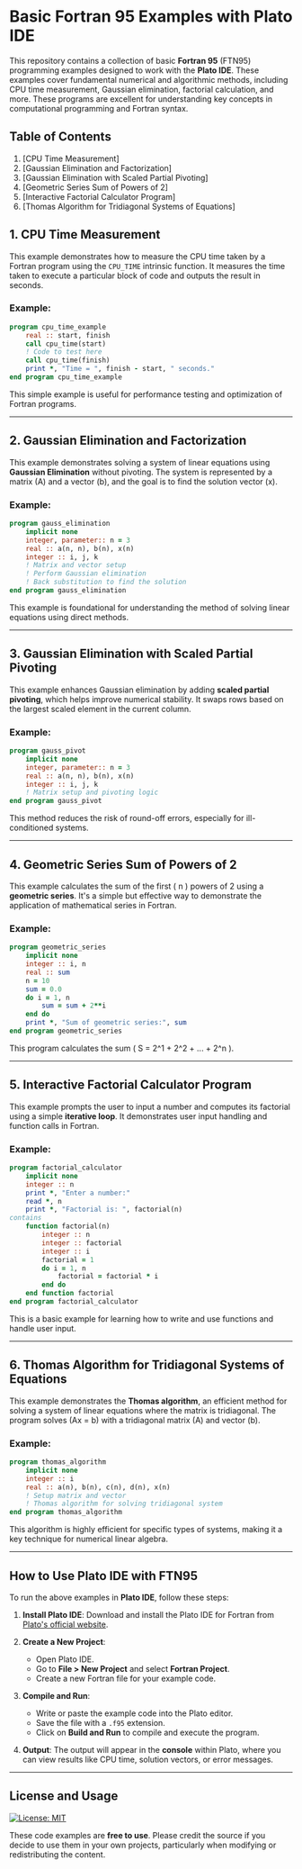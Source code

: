 # Basic Fortran 95 Examples with Plato IDE

This repository contains a collection of basic **Fortran 95** (FTN95) programming examples designed to work with the **Plato IDE**. These examples cover fundamental numerical and algorithmic methods, including CPU time measurement, Gaussian elimination, factorial calculation, and more. These programs are excellent for understanding key concepts in computational programming and Fortran syntax.

## Table of Contents

1. [CPU Time Measurement]
2. [Gaussian Elimination and Factorization]
3. [Gaussian Elimination with Scaled Partial Pivoting]
4. [Geometric Series Sum of Powers of 2]
5. [Interactive Factorial Calculator Program]
6. [Thomas Algorithm for Tridiagonal Systems of Equations]

## 1. CPU Time Measurement

This example demonstrates how to measure the CPU time taken by a Fortran program using the `CPU_TIME` intrinsic function. It measures the time taken to execute a particular block of code and outputs the result in seconds.

### Example:
```fortran
program cpu_time_example
    real :: start, finish
    call cpu_time(start)
    ! Code to test here
    call cpu_time(finish)
    print *, "Time = ", finish - start, " seconds."
end program cpu_time_example
```

This simple example is useful for performance testing and optimization of Fortran programs.

---

## 2. Gaussian Elimination and Factorization

This example demonstrates solving a system of linear equations using **Gaussian Elimination** without pivoting. The system is represented by a matrix \(A\) and a vector \(b\), and the goal is to find the solution vector \(x\).

### Example:
```fortran
program gauss_elimination
    implicit none
    integer, parameter:: n = 3
    real :: a(n, n), b(n), x(n)
    integer :: i, j, k
    ! Matrix and vector setup
    ! Perform Gaussian elimination
    ! Back substitution to find the solution
end program gauss_elimination
```

This example is foundational for understanding the method of solving linear equations using direct methods.

---

## 3. Gaussian Elimination with Scaled Partial Pivoting

This example enhances Gaussian elimination by adding **scaled partial pivoting**, which helps improve numerical stability. It swaps rows based on the largest scaled element in the current column.

### Example:
```fortran
program gauss_pivot
    implicit none
    integer, parameter:: n = 3
    real :: a(n, n), b(n), x(n)
    integer :: i, j, k
    ! Matrix setup and pivoting logic
end program gauss_pivot
```

This method reduces the risk of round-off errors, especially for ill-conditioned systems.

---

## 4. Geometric Series Sum of Powers of 2

This example calculates the sum of the first \( n \) powers of 2 using a **geometric series**. It's a simple but effective way to demonstrate the application of mathematical series in Fortran.

### Example:
```fortran
program geometric_series
    implicit none
    integer :: i, n
    real :: sum
    n = 10
    sum = 0.0
    do i = 1, n
        sum = sum + 2**i
    end do
    print *, "Sum of geometric series:", sum
end program geometric_series
```

This program calculates the sum \( S = 2^1 + 2^2 + ... + 2^n \).

---

## 5. Interactive Factorial Calculator Program

This example prompts the user to input a number and computes its factorial using a simple **iterative loop**. It demonstrates user input handling and function calls in Fortran.

### Example:
```fortran
program factorial_calculator
    implicit none
    integer :: n
    print *, "Enter a number:"
    read *, n
    print *, "Factorial is: ", factorial(n)
contains
    function factorial(n)
        integer :: n
        integer :: factorial
        integer :: i
        factorial = 1
        do i = 1, n
            factorial = factorial * i
        end do
    end function factorial
end program factorial_calculator
```

This is a basic example for learning how to write and use functions and handle user input.

---

## 6. Thomas Algorithm for Tridiagonal Systems of Equations

This example demonstrates the **Thomas algorithm**, an efficient method for solving a system of linear equations where the matrix is tridiagonal. The program solves \(Ax = b\) with a tridiagonal matrix \(A\) and vector \(b\).

### Example:
```fortran
program thomas_algorithm
    implicit none
    integer :: i
    real :: a(n), b(n), c(n), d(n), x(n)
    ! Setup matrix and vector
    ! Thomas algorithm for solving tridiagonal system
end program thomas_algorithm
```

This algorithm is highly efficient for specific types of systems, making it a key technique for numerical linear algebra.

---

## How to Use Plato IDE with FTN95

To run the above examples in **Plato IDE**, follow these steps:

1. **Install Plato IDE**: Download and install the Plato IDE for Fortran from [Plato's official website](http://www.platofortran.com).
   
2. **Create a New Project**:
   - Open Plato IDE.
   - Go to **File > New Project** and select **Fortran Project**.
   - Create a new Fortran file for your example code.

3. **Compile and Run**:
   - Write or paste the example code into the Plato editor.
   - Save the file with a `.f95` extension.
   - Click on **Build and Run** to compile and execute the program.

4. **Output**: The output will appear in the **console** within Plato, where you can view results like CPU time, solution vectors, or error messages.

---

## License and Usage

[![License: MIT](https://img.shields.io/badge/License-MIT-yellow.svg)](https://opensource.org/licenses/MIT)

These code examples are **free to use**. Please credit the source if you decide to use them in your own projects, particularly when modifying or redistributing the content.